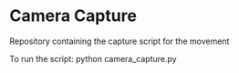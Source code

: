 # Camera Capture
Repository containing the capture script for the movement


To run the script: python camera_capture.py
